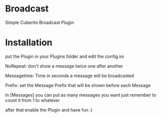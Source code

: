 # Broadcast
Simple Cuberite Broadcast Plugin

# Installation
put the Plugin in your Plugins folder and edit the config.ini

NoRepeat: don't show a message twice one after another

Messagetime: Time in seconds a message will be broadcasted

Prefix: set the Message Prefix that will be shown before each Message

in [Messages] you can put as many messages you want just remember to count it from 1 to whatever

after that enable the Plugin and have fun :)
